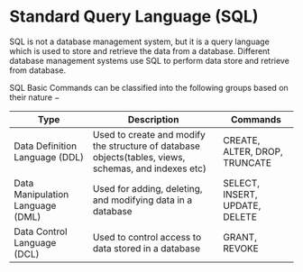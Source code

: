 # Standard Query Language (SQL)

SQL is not a database management system, but it is a query language which is used to store and retrieve the data from a database. Different database management systems use SQL to perform data store and retrieve from database.

SQL Basic Commands can be classified into the following groups based on their nature −

| Type | Description | Commands |
|------|-------------|----------|
| Data Definition Language (DDL) | Used to create and modify the structure of database objects(tables, views, schemas, and indexes etc) | CREATE, ALTER, DROP, TRUNCATE |
| Data Manipulation Language (DML) | Used for adding, deleting, and modifying data in a database | SELECT, INSERT, UPDATE, DELETE |
| Data Control Language (DCL) | Used to control access to data stored in a database | GRANT, REVOKE |
